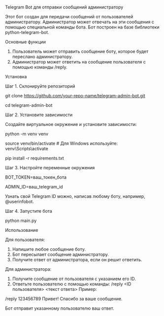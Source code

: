 Telegram Bot для отправки сообщений администратору

Этот бот создан для передачи сообщений от пользователей администратору. Администратор может отвечать на эти сообщения с помощью специальной команды бота. Бот построен на базе библиотеки python-telegram-bot.

Основные функции

1. Пользователь может отправить сообщение боту, которое будет переслано администратору.
2. Администратор может ответить на сообщение пользователя с помощью команды /reply.

Установка

Шаг 1. Склонируйте репозиторий

git clone https://github.com/your-repo-name/telegram-admin-bot.git

cd telegram-admin-bot

Шаг 2. Установите зависимости

Создайте виртуальное окружение и установите зависимости:

python -m venv venv

source venv/bin/activate  # Для Windows используйте: venv\Scripts\activate

pip install -r requirements.txt

Шаг 3. Настройте переменные окружения

BOT_TOKEN=ваш_токен_бота

ADMIN_ID=ваш_telegram_id

Узнать свой Telegram ID можно, написав любому боту, например, @userinfobot.

Шаг 4. Запустите бота

python main.py

Использование

Для пользователя:
1. Напишите любое сообщение боту.
2. Бот пересылает сообщение администратору.
3. Получите ответ от администратора, если он решит ответить.

Для администратора:
1. Получите сообщение от пользователя с указанием его ID.
2. Ответьте пользователю с помощью команды: /reply <ID пользователя> <текст ответа>
Пример:

/reply 123456789 Привет! Спасибо за ваше сообщение.

Бот отправит указанному пользователю ваш ответ.